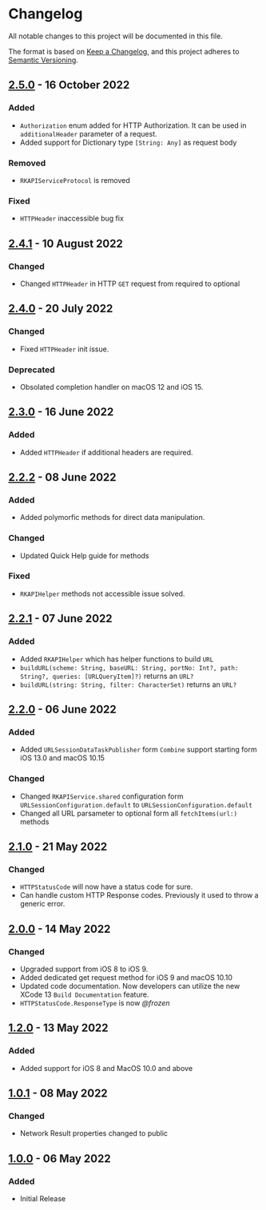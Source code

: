 # Changelog
All notable changes to this project will be documented in this file.

The format is based on [Keep a Changelog](https://keepachangelog.com/en/1.0.0/),
and this project adheres to [Semantic Versioning](https://semver.org/spec/v2.0.0.html).

## [2.5.0](https://github.com/TheRakiburKhan/RKAPIService/releases/tag/2.5.0) - 16 October 2022
### Added
- `Authorization` enum added for HTTP Authorization. It can be used in `additionalHeader` parameter of a request.
- Added support for Dictionary type `[String: Any]` as request body

### Removed
- `RKAPIServiceProtocol` is removed

### Fixed
- `HTTPHeader` inaccessible bug fix

## [2.4.1](https://github.com/TheRakiburKhan/RKAPIService/releases/tag/2.4.1) - 10 August 2022
### Changed
- Changed `HTTPHeader` in HTTP `GET` request from required to optional 


## [2.4.0](https://github.com/TheRakiburKhan/RKAPIService/releases/tag/2.4.0) - 20 July 2022
### Changed
- Fixed `HTTPHeader` init issue.
### Deprecated
- Obsolated completion handler on macOS 12 and iOS 15.


## [2.3.0](https://github.com/TheRakiburKhan/RKAPIService/releases/tag/2.3.0) - 16 June 2022
### Added
- Added `HTTPHeader` if additional headers are required.


## [2.2.2](https://github.com/TheRakiburKhan/RKAPIService/releases/tag/2.2.2) - 08 June 2022
### Added
- Added polymorfic methods for direct data manipulation.
### Changed
- Updated Quick Help guide for methods
### Fixed
- `RKAPIHelper` methods not accessible issue solved.


## [2.2.1](https://github.com/TheRakiburKhan/RKAPIService/releases/tag/2.2.1) - 07 June 2022
### Added
- Added `RKAPIHelper` which has helper functions to build `URL`
- `buildURL(scheme: String, baseURL: String, portNo: Int?, path: String?, queries: [URLQueryItem]?)` returns an `URL?`
- `buildURL(string: String, filter: CharacterSet)` returns an `URL?`


## [2.2.0](https://github.com/TheRakiburKhan/RKAPIService/releases/tag/2.2.0) - 06 June 2022
### Added
- Added `URLSessionDataTaskPublisher` form `Combine` support starting form iOS 13.0 and macOS 10.15
### Changed
- Changed `RKAPIService.shared` configuration form `URLSessionConfiguration.default` to `URLSessionConfiguration.default`
- Changed all URL parsameter to optional form all `fetchItems(url:)` methods


## [2.1.0](https://github.com/TheRakiburKhan/RKAPIService/releases/tag/2.1.0) - 21 May 2022
### Changed
- `HTTPStatusCode` will now have a status code for sure.
- Can handle custom HTTP Response codes. Previously it used to throw a generic error.


## [2.0.0](https://github.com/TheRakiburKhan/RKAPIService/releases/tag/2.0.0) - 14 May 2022
### Changed
- Upgraded support from iOS 8 to iOS 9.
- Added dedicated get request method for iOS 9 and macOS 10.10
- Updated code documentation. Now developers can utilize the new XCode 13 `Build Documentation` feature.
- `HTTPStatusCode.ResponseType` is now *@frozen*


## [1.2.0](https://github.com/TheRakiburKhan/RKAPIService/releases/tag/1.2.0) - 13 May 2022
### Added
- Added support for iOS 8 and MacOS 10.0 and above


## [1.0.1](https://github.com/TheRakiburKhan/RKAPIService/releases/tag/1.0.1) - 08 May 2022
### Changed
- Network Result properties changed to public


## [1.0.0](https://github.com/TheRakiburKhan/RKAPIService/releases/tag/1.0.0) - 06 May 2022
### Added
- Initial Release
